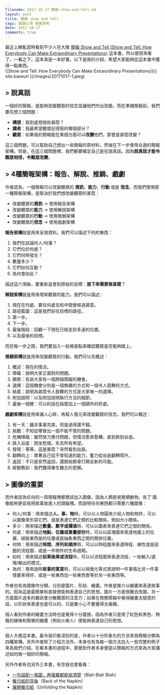 ```yaml
---
filename: 2017-10-17-簡報-show-and-tell.md
layout: post
title: 簡報 show and tell
tags: 閱讀心得 視覺思考
date: 2017-10-17
comments: true
---
```


最近上網亂逛時看到不少人在大推 [簡報 Show and Tell (Show and Tell: How Everybody Can Make Extraordinary Presentations)](http://www.books.com.tw/products/0010680589) 這本書。所以便買來看了，一看之下，這本真是一本好書。以下是我的介紹，希望大家能夠從這本書中獲得一點東西。  
![Show and Tell: How Everybody Can Make Extraordinary Presentations]({{ site.baseurl }}/images/20171017-1.jpeg)

## > 說真話
一個好的簡報，是能夠改變聽眾的信念並讓他們作出改變。而在準備簡報前，我們要先想三個問題：

* **構想**：我到底想說些甚麼？
* **講者**：我最希望聽眾記得我的哪個部分？
* **聽眾**：如果我的簡報能在某個方面可以**改變**他們，那會是甚麼改變？

這三個問題，可以幫助自己想出一些簡報的原材料，然後在下一步使用合適的簡報架構。但是，在這三個問題裡，我們都要確定自己是在說真話，因為**說真話才能令觀眾相信，令觀眾改變**。

## > 4種簡報架構：報告、解說、推銷、戲劇

作者認為，一個簡報可以改變聽眾的 **資訊**、**能力**、**行動** 或是 **信念**。而我們使用那一種簡報架構，是取決於我們想改變聽眾的甚麼：

* 改變聽眾的**資訊** -> 使用報告架構
* 改變聽眾的**能力** -> 使用解說架構
* 改變聽眾的**行動** -> 使用推銷架構
* 改變聽眾的**信念** -> 使用戲劇架構

**報告架構**就是用來呈現資料。我們可以描述下列的東西：
1. 我們在談論何人/何事？
2. 它們位於何處？
3. 它們何時發生？
4. 數量多少？
5. 它們如何互動？
6. 為何會如此？

描述這六項後，要重新返會到原始的目標：**接下來需要做甚麼**？

**解說架構**就是用來增架聽眾的能力。我們可以描述：
1. 現在在何處、要往何處去和中間會經過甚麼。
2. 路徑藍圖：這是我們前往目標的路徑。
3. 第一步。
4. 下一步。
5. 最後階段：回顧一下現在已經走到多遠的位置。
6. 以及最後的目標。

而在每一步之間，我們要加入一些檢查點來確認聽眾是否能夠跟上。

**推銷架構**就是用來改變聽眾的行動。我們可以先概述：
1. 概述：現在的情況。
2. 障礙：說明大家正面對的問題。
3. 願景：告訴大家有一個跨越障礙的機會。
4. 選擇：這個機會分別是一個無趣的方式和一個令人鼓舞的方式。
5. 結尾：說明為甚麼令人鼓舞的方式是大家唯一的選擇。
6. 附加說明：以及附加說明執行方法的細節。
7. 最後一個梗：可以的話在結尾加上一個額外的好處。

**戲劇架構**就是用來讓人心碎，再幫人復元來改變觀眾的信念。我們可以概述：
1. 有一天：雖非事事完美，但是過得還不錯。
2. 挑戰：不知從哪冒出一個不能不管的問題。
3. 危機降臨：雖然努力應付問題，但情況愈來愈糟，直到跌到谷底。
4. 跌入谷底：困坐愁城，失去所有希望。
5. 發現：等等，這是甚麼？突然看到出路。
6. 翻轉向上：靠著自己從不曾知道的能力，奮力從谷底翻轉爬升。
7. 返回：不只是安然返回，還脫始換骨打開全新的可能。
8. 經驗教訓：我們獲得畢生難忘的恩賜。

## > 圖像的重要
而作者認為任何的一頁簡報裡都應該加入圖像，因為人類是視覺類動物。有了
圖像能夠更容易把故事放進人的頭腦裡。而說明任何東西都只需要六種圖像：

* 何人/何事：用來描述**人、事、物**時，可以以人物圓來介紹人物和物件，可以以圖像來形容它們、或是表達它們之間的比較關係，例如大小關係。
* 多少：用來描述**數量、數字或價值**時，可以以圖表來表達它們之間的關係。
* 何處：用來描述**地點、位置或重疊部份**時，可以以區塊圖來表達地圖上的位置、組裝東西是的位置或是抽象東西之間的關係位置。
* 何時：用來描述**時間、序列和順序**時，可以以時程圖來表達時程、線性或是迴圈的流程圖、或是一件物件的生命週期。
* 如何：用來描述**前果後果或流程**時，可以以流程圖來表達流程，一些輸入/處理/輸出的模式。
* 為何：用來說明**故事的寓意**時，可以以視覺化等式來說明一件事情比另一件事情要來得好、或是一些東西加一些東西會等於另一些東西等。

作者也有為圖像作分類，分別是圖片、形狀、繪畫。作者是推介以繪畫來表達故事的。因為這是最簡單和直接便能夠表達自己的思想。圖片一方面很難去改圖，另一方面圖片過多的雜訊會分散聽眾的注意力；如果在商務簡報中覺得繪畫太隨意的話，以形狀來表達也是可以的，只是要小心不要畫得太複雜。

個人看到作者的繪畫方法時也是覺得十分震撼，因為作者只是用了紅色和黑色、稍粗的線條和簡單的繪畫（例如火柴人）便能夠表達自己的思想。

---

個人大推這本書。最令我印象深刻的是，作者以十分形象化的方法來為簡報分類為四種架構。另外作者除了介紹方法外，本身也有為每一個方法加入一些完整的例子來為我們介紹。在看本書的過程中，感覺到作者本身便是以簡報的方式來為大家講述如何做一個好的簡報。

另外作者有也另外三本書，有空我也會看看：
* [一句話配一張圖，再複雜都能說清楚](http://www.books.com.tw/products/0010549901)（Blah Blah Blah）
* [餐巾紙的背後](http://www.books.com.tw/products/0010638040)（Back of the Napkin）
* [展開餐巾紙](http://www.books.com.tw/products/0010549928)（Unfolding the Napkin）
